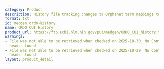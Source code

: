 ```yaml
---
category: Product
description: History file tracking changes to Orphanet term mappings to CUIs
format: txt
id: medgen.ordo-history
name: ORDO CUI History
product_url: https://ftp.ncbi.nlm.nih.gov/pub/medgen/ORDO_CUI_history.txt
warnings:
- File was not able to be retrieved when checked on 2025-10-30_ No Content-Length
  header found
- File was not able to be retrieved when checked on 2025-10-29_ No Content-Length
  header found
layout: product_detail
---
```

